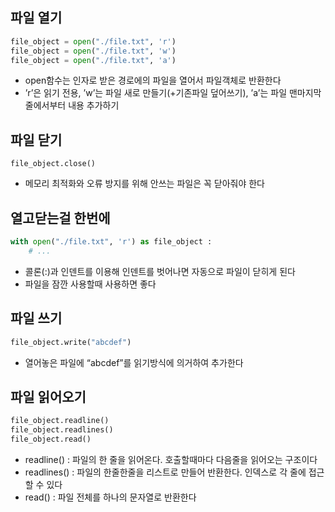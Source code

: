 ## 파일 열기

```python
file_object = open("./file.txt", 'r')
file_object = open("./file.txt", 'w')
file_object = open("./file.txt", 'a')
```

- open함수는 인자로 받은 경로에의 파일을 열어서 파일객체로 반환한다
- ’r’은 읽기 전용, ’w’는 파일 새로 만들기(+기존파일 덮어쓰기), ’a’는 파일 맨마지막줄에서부터 내용 추가하기

## 파일 닫기

```
file_object.close()
```

- 메모리 최적화와 오류 방지를 위해 안쓰는 파일은 꼭 닫아줘야 한다

## 열고닫는걸 한번에

```python
with open("./file.txt", 'r') as file_object :
	# ...
```

- 콜론(:)과 인덴트를 이용해 인덴트를 벗어나면 자동으로 파일이 닫히게 된다
- 파일을 잠깐 사용할때 사용하면 좋다

## 파일 쓰기

```python
file_object.write("abcdef")
```

- 열어놓은 파일에 “abcdef”를 읽기방식에 의거하여 추가한다

## 파일 읽어오기

```python
file_object.readline()
file_object.readlines()
file_object.read()
```

- readline() : 파일의 한 줄을 읽어온다. 호출할때마다 다음줄을 읽어오는 구조이다
- readlines() : 파일의 한줄한줄을 리스트로 만들어 반환한다. 인덱스로 각 줄에 접근할 수 있다
- read() : 파일 전체를 하나의 문자열로 반환한다